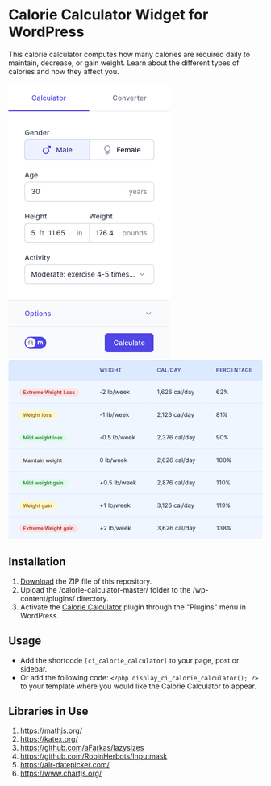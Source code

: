 # Calorie Calculator Widget for WordPress

This calorie calculator computes how many calories are required daily to maintain, decrease, or gain weight. Learn about the different types of calories and how they affect you.

![Calorie Calculator Input Form](/assets/images/screenshot-1.png "Calorie Calculator Input Form")
![Calorie Calculator Calculation Results](/assets/images/screenshot-2.png "Calorie Calculator Calculation Results")

## Installation

1. [Download](https://github.com/pub-calculator-io/calorie-calculator/archive/refs/heads/master.zip) the ZIP file of this repository.
2. Upload the /calorie-calculator-master/ folder to the /wp-content/plugins/ directory.
3. Activate the [Calorie Calculator](https://www.calculator.io/calorie-calculator/ "Calorie Calculator Homepage") plugin through the "Plugins" menu in WordPress.

## Usage
* Add the shortcode `[ci_calorie_calculator]` to your page, post or sidebar.
* Or add the following code: `<?php display_ci_calorie_calculator(); ?>` to your template where you would like the Calorie Calculator to appear.

## Libraries in Use
1. https://mathjs.org/
2. https://katex.org/
3. https://github.com/aFarkas/lazysizes
4. https://github.com/RobinHerbots/Inputmask
5. https://air-datepicker.com/
6. https://www.chartjs.org/
